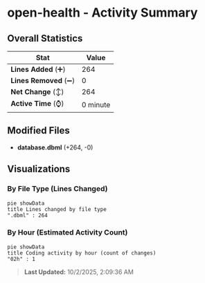 # open-health - Activity Summary 

## Overall Statistics

| Stat                   | Value                                                             |
| ---------------------- | ----------------------------------------------------------------- |
| **Lines Added** (➕)   | 264                                          |
| **Lines Removed** (➖) | 0                                        |
| **Net Change** (↕)    | 264                |
| **Active Time** (⌚)   | 0 minute |


## Modified Files
- **database.dbml** (+264, -0)

## Visualizations

### By File Type (Lines Changed)

```mermaid
pie showData
title Lines changed by file type
".dbml" : 264
```

### By Hour (Estimated Activity Count)

```mermaid
pie showData
title Coding activity by hour (count of changes)
"02h" : 1
```


> **Last Updated:** 10/2/2025, 2:09:36 AM